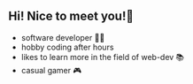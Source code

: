 ## Hi! Nice to meet you!👋
- software developer 👨‍💻
- hobby coding after hours
- likes to learn more in the field of web-dev 📚
- casual gamer 🎮
